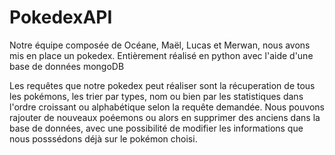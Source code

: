 # PokedexAPI

Notre équipe composée de Océane, Maël, Lucas et Merwan, nous avons mis en place un pokedex.
Entièrement réalisé en python avec l'aide d'une base de données mongoDB 

Les requêtes que notre pokedex peut réaliser sont la récuperation de tous les pokémons, les trier par types, nom ou bien par les statistiques dans l'ordre croissant ou alphabétique selon la requête demandée.
Nous pouvons rajouter de nouveaux poéemons ou alors en supprimer des anciens dans la base de données,  avec une possibilité de modifier les informations que nous posssédons déjà sur le pokémon choisi.
